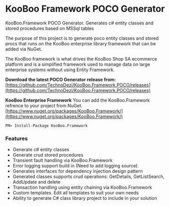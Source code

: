 # KooBoo Framework POCO Generator
KooBoo.Framework POCO Generator. Generates c# entity classes and stored procedures based on MSSql tables

The purpose of this project is to generate poco entity classes and stored procs that runs on the KooBoo enterprise library framework that can be added via NuGet.

The KooBoo framework is what drives the KooBoo Shop SA ecommerce platform and is a simplified framework used to manage data on large enterprise systems without using Entity Framework.

**Download the latest POCO Generator release from:**
[https://github.com/TechnoDezi/KooBoo.Framework.POCO/releases](https://github.com/TechnoDezi/KooBoo.Framework.POCO/releases)

**KooBoo Enterprise Framework**
You can add the KooBoo.Framework refrence to your project from NuGet.
[https://www.nuget.org/packages/KooBoo.Framework/](https://www.nuget.org/packages/KooBoo.Framework/)

    PM> Install-Package KooBoo.Framework

### Features ###
- Generate c# entity classes
- Generate crud stored procedures
- Transient fault handling via KooBoo.Framework
- Error logging support build in (Need to add logging source).
- Generates interfaces for dependency injection design pattern
- Generated classes supports crud operations: GetDetails, GetListSearch, AddUpdate and delete
- Transaction handling using entity chaining via KooBoo.Framework
- Custom templates. Edit all templates to suit your own needs
- Ability to generate C# class library project to include in your solution